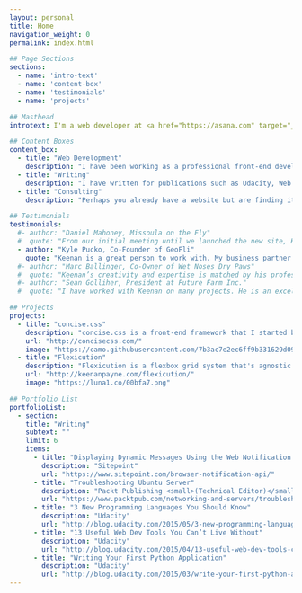 ```yaml
---
layout: personal
title: Home
navigation_weight: 0
permalink: index.html

## Page Sections
sections:
  - name: 'intro-text'
  - name: 'content-box'
  - name: 'testimonials'
  - name: 'projects'

## Masthead
introtext: I'm a web developer at <a href="https://asana.com" target="_blank">Asana</a>. I like to write and build things in my spare time.

## Content Boxes
content_box:
  - title: "Web Development"
    description: "I have been working as a professional front-end developer for seven years. I have built hundreds of websites, and I consider myself an expert at HTML, CSS, JavaScript, and WordPress. Are you in need of a website or redesigning a website that you currently have? I'm here to help."
  - title: "Writing"
    description: "I have written for publications such as Udacity, Web Designer Depot, SitePoint, and Onextrapixel. I specialize in writing tutorials and features about new technologies in the web development field. I am also available for technical editing for any articles and books."
  - title: "Consulting"
    description: "Perhaps you already have a website but are finding it difficult to maintain and scale. I specialize in building maintainable front-end architectures; breaking code into maintainable pieces so that it is easy to understand, maintain, and extend. I am available for code reviews, and style guide development to help you and your team focus on the work that matters."

## Testimonials
testimonials:
  #- author: "Daniel Mahoney, Missoula on the Fly"
  #  quote: "From our initial meeting until we launched the new site, Keenan worked closely with me to meet all of my wants and needs for the site."
  - author: "Kyle Pucko, Co-Founder of GeoFli"
    quote: "Keenan is a great person to work with. My business partner and I hired him to help design a Wordpress beta page for a startup idea and he exceeded expectations and went well above what we were asking of him."
  #- author: "Marc Ballinger, Co-Owner of Wet Noses Dry Paws"
  #  quote: "Keenan’s creativity and expertise is matched by his professionalism and ability to work with others."
  #- author: "Sean Golliher, President at Future Farm Inc."
  #  quote: "I have worked with Keenan on many projects. He is an excellent web developer and is great with clients. Keenan has a great attitude and always delivers when he says he will."

## Projects
projects:
  - title: "concise.css"
    description: "concise.css is a front-end framework that I started building in 2012 to help provide myself with baseline functionality for the various client websites that I was working on at the time. It has since become a wonderful open source project helping developers focus on building beautiful interfaces and not what grid system to use or how to handle color palettes and responsiveness."
    url: "http://concisecss.com/"
    image: "https://camo.githubusercontent.com/7b3ac7e2ec6ff9b331629d09c3835bd25f039877/687474703a2f2f692e696d6775722e636f6d2f69687a436745722e706e67"
  - title: "Flexicution"
    description: "Flexicution is a flexbox grid system that's agnostic in regards to your layout and breakpoints. You can use the semantic grid mixin to generate rows and columns for your layout and components, or you can generate responsive class names based on the breakpoints used in your project."
    url: "http://keenanpayne.com/flexicution/"
    image: "https://luna1.co/00bfa7.png"

## Portfolio List
portfolioList:
  - section:
    title: "Writing"
    subtext: ""
    limit: 6
    items:
      - title: "Displaying Dynamic Messages Using the Web Notification API"
        description: "Sitepoint"
        url: "https://www.sitepoint.com/browser-notification-api/"
      - title: "Troubleshooting Ubuntu Server"
        description: "Packt Publishing <small>(Technical Editor)</small>"
        url: "https://www.packtpub.com/networking-and-servers/troubleshooting-ubuntu-server"
      - title: "3 New Programming Languages You Should Know"
        description: "Udacity"
        url: "http://blog.udacity.com/2015/05/3-new-programming-languages-know.html"
      - title: "13 Useful Web Dev Tools You Can’t Live Without"
        description: "Udacity"
        url: "http://blog.udacity.com/2015/04/13-useful-web-dev-tools-cant-live-without.html"
      - title: "Writing Your First Python Application"
        description: "Udacity"
        url: "http://blog.udacity.com/2015/03/write-your-first-python-application.html"
---
```

